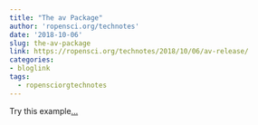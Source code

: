 ```yaml
---
title: "The av Package"
author: 'ropensci.org/technotes'
date: '2018-10-06'
slug: the-av-package
link: https://ropensci.org/technotes/2018/10/06/av-release/
categories:
- bloglink
tags:
  - ropensciorgtechnotes
---
```


Try this example[... <i class="fas fa-external-link-alt"></i>](https://ropensci.org/technotes/2018/10/06/av-release/)

